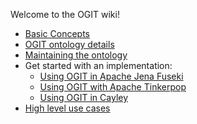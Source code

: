 Welcome to the OGIT wiki!

* [Basic Concepts](wiki/Basic-Concepts.md)
* [OGIT ontology details](wiki/OGIT-ontology-details.md)
* [Maintaining the ontology](wiki/Maintaining-the-ontology.md)
* Get started with an implementation:
	+ [Using OGIT in Apache Jena Fuseki](wiki/Using-Fuseki.md)
	+ [Using OGIT with Apache Tinkerpop](wiki/Using-Tinkerpop.md)
	+ [Using OGIT in Cayley](wiki/Using-Cayley.md)
* [High level use cases](wiki/High-level-use-cases.md)

